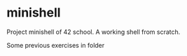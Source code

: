 # minishell

Project minishell of 42 school. A working shell from scratch.

Some previous exercises in folder
